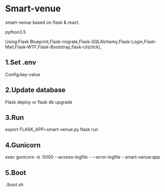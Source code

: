 Smart-venue
======
smart-venue based on flask & react.

python3.5

Using:Flask Blueprint,Flask-migrate,Flask-SQLAlchemy,Flask-Login,Flask-Mail,Flask-WTF,Flask-Bootstrap,flask-cli(click),


1.Set .env
--------------------------------------------

Config:key-value

2.Update database
--------------------------------------------

Flask deploy 
or
flask db upgrade

3.Run
--------------------------------------------

export FLASK_APP=smart-venue.py
flask run

4.Gunicorn
--------------------------------------------

exec gunicorn -b :5000 --access-logfile - --error-logfile - smart-venue:app

5.Boot
--------------------------------------------

./boot.sh